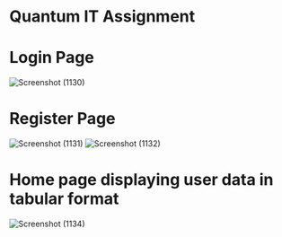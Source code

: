 # Quantum IT Assignment

# Login Page
![Screenshot (1130)](https://github.com/Yash084/Quantum-Assignment/assets/91718061/3838914a-52fa-4be7-bd19-45f43fb48e67)

# Register Page
![Screenshot (1131)](https://github.com/Yash084/Quantum-Assignment/assets/91718061/e6c3550a-a727-44ea-b12e-65cb2e47b146)
![Screenshot (1132)](https://github.com/Yash084/Quantum-Assignment/assets/91718061/e7b71ce6-c4e1-4f20-9426-bbda73d808ee)

# Home page displaying user data in tabular format
![Screenshot (1134)](https://github.com/Yash084/Quantum-Assignment/assets/91718061/67c40bef-57ad-4c4a-b577-972922432674)
